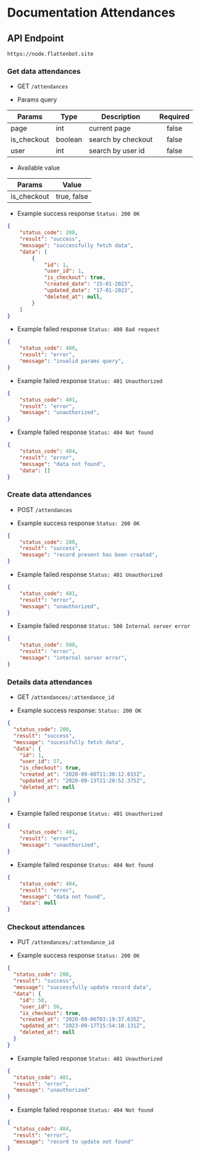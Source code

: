 # Documentation Attendances

## API Endpoint

```
https://node.flattenbot.site
```
### Get data attendances

- GET `/attendances`

- Params query

| **Params**          | **Type**      | **Description**       | **Required** |
| ------------------- | ------------- | --------------------- | :----------: |
| page                | int           | current page          | false        |
| is_checkout         | boolean       | search by checkout    | false        |
| user                | int           | search by user id     | false        |

- Available value

| **Params**          | **Value**      |
| ------------------- | -------------- |
| is_checkout         | true, false    |

- Example success response `Status: 200 OK`

```json
{
    "status_code": 200,
    "result": "success",
    "message": "successfully fetch data",
    "data": [
        {
            "id": 1,
            "user_id": 1,
            "is_checkout": true,
            "created_date": "15-01-2023",
            "updated_date": "17-01-2023",
            "deleted_at": null,
        }
    ]
}
```

- Example failed response `Status: 400 Bad request`

```json
{
    "status_code": 400,
    "result": "error",
    "message": "invalid params query",
}
```

- Example failed response `Status: 401 Unauthorized`

```json
{
    "status_code": 401,
    "result": "error",
    "message": "unauthorized",
}
```

- Example failed response `Status: 404 Not found`

```json
{
    "status_code": 404,
    "result": "error",
    "message": "data not found",
    "data": []
}
```

### Create data attendances

- POST `/attendances`

- Example success response `Status: 200 OK`

```json
{
    "status_code": 200,
    "result": "success",
    "message": "record present has been created",
}
```

- Example failed response `Status: 401 Unauthorized`

```json
{
    "status_code": 401,
    "result": "error",
    "message": "unauthorized",
}
```

- Example failed response `Status: 500 Internal server error`

```json
{
    "status_code": 500,
    "result": "error",
    "message": "internal server error",
}
```

### Details data attendances

- GET `/attendances/:attendance_id`

- Example success response: `Status: 200 OK`

```json
{
  "status_code": 200,
  "result": "success",
  "message": "sucessfully fetch data",
  "data": {
    "id": 1,
    "user_id": 57,
    "is_checkout": true,
    "created_at": "2020-09-08T11:30:12.015Z",
    "updated_at": "2020-09-13T21:20:52.375Z",
    "deleted_at": null
  }
}
```

- Example failed response `Status: 401 Unauthorized`

```json
{
    "status_code": 401,
    "result": "error",
    "message": "unauthorized",
}
```

- Example failed response `Status: 404 Not found`

```json
{
    "status_code": 404,
    "result": "error",
    "message": "data not found",
    "data": null
}
```

### Checkout attendances

- PUT `/attendances/:attendance_id`

- Example success response `Status: 200 OK`

```json
{
  "status_code": 200,
  "result": "success",
  "message": "successfully update record data",
  "data": {
    "id": 50,
    "user_id": 56,
    "is_checkout": true,
    "created_at": "2020-09-06T03:19:37.635Z",
    "updated_at": "2023-09-17T15:54:10.131Z",
    "deleted_at": null
  }
}
```

- Example failed response `Status: 401 Unauthorized`

```json
{
  "status_code": 401,
  "result": "error",
  "message": "unauthorized"
}
```

- Example failed response `Status: 404 Not found`

```json
{
  "status_code": 404,
  "result": "error",
  "message": "record to update not found"
}
```